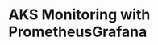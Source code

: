 # AKS Monitoring with PrometheusGrafana                                                                                                                                                                                                                                                                                                                                                                                                                                            
